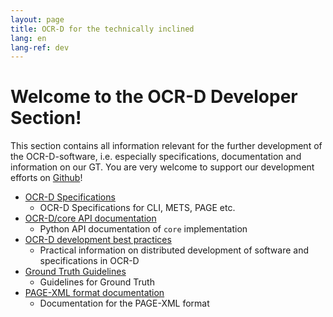 ```yaml
---
layout: page
title: OCR-D for the technically inclined
lang: en
lang-ref: dev
---
```


# Welcome to the OCR-D Developer Section!
This section contains all information relevant for the further development of the OCR-D-software, i.e. especially specifications, documentation and information on our GT. You are very welcome to support our development efforts on [Github](https://github.com/OCR-D)!

* [OCR-D Specifications](/en/spec)
  * OCR-D Specifications for CLI, METS, PAGE etc.
* [OCR-D/core API documentation](/core)
  * Python API documentation of ``core`` implementation
* [OCR-D development best practices](/en/dev-best-practice)
  * Practical information on distributed development of software and specifications in OCR-D
* [Ground Truth Guidelines](/en/gt-guidelines/trans)
  * Guidelines for Ground Truth
* [PAGE-XML format documentation](/en/gt-guidelines/trans/trPage)
  * Documentation for the PAGE-XML format
